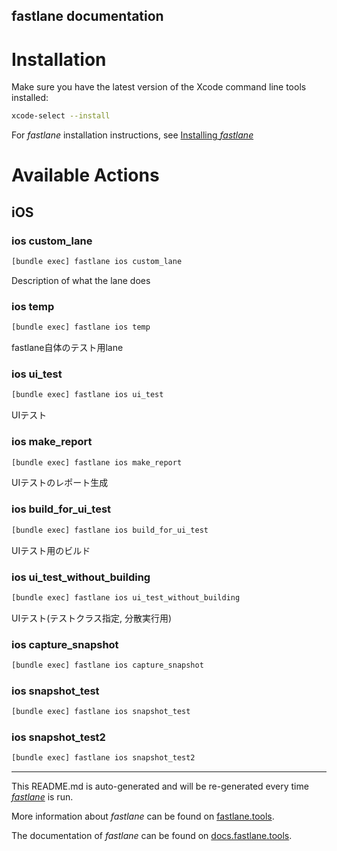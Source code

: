 fastlane documentation
----

# Installation

Make sure you have the latest version of the Xcode command line tools installed:

```sh
xcode-select --install
```

For _fastlane_ installation instructions, see [Installing _fastlane_](https://docs.fastlane.tools/#installing-fastlane)

# Available Actions

## iOS

### ios custom_lane

```sh
[bundle exec] fastlane ios custom_lane
```

Description of what the lane does

### ios temp

```sh
[bundle exec] fastlane ios temp
```

fastlane自体のテスト用lane

### ios ui_test

```sh
[bundle exec] fastlane ios ui_test
```

UIテスト

### ios make_report

```sh
[bundle exec] fastlane ios make_report
```

UIテストのレポート生成

### ios build_for_ui_test

```sh
[bundle exec] fastlane ios build_for_ui_test
```

UIテスト用のビルド

### ios ui_test_without_building

```sh
[bundle exec] fastlane ios ui_test_without_building
```

UIテスト(テストクラス指定, 分散実行用)

### ios capture_snapshot

```sh
[bundle exec] fastlane ios capture_snapshot
```



### ios snapshot_test

```sh
[bundle exec] fastlane ios snapshot_test
```



### ios snapshot_test2

```sh
[bundle exec] fastlane ios snapshot_test2
```



----

This README.md is auto-generated and will be re-generated every time [_fastlane_](https://fastlane.tools) is run.

More information about _fastlane_ can be found on [fastlane.tools](https://fastlane.tools).

The documentation of _fastlane_ can be found on [docs.fastlane.tools](https://docs.fastlane.tools).
